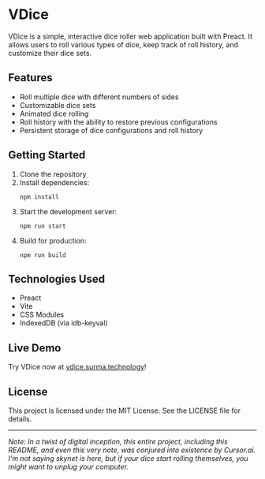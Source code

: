 # VDice

VDice is a simple, interactive dice roller web application built with Preact. It allows users to roll various types of dice, keep track of roll history, and customize their dice sets.

## Features

- Roll multiple dice with different numbers of sides
- Customizable dice sets
- Animated dice rolling
- Roll history with the ability to restore previous configurations
- Persistent storage of dice configurations and roll history

## Getting Started

1. Clone the repository
2. Install dependencies:
   ```
   npm install
   ```
3. Start the development server:
   ```
   npm run start
   ```
4. Build for production:
   ```
   npm run build
   ```

## Technologies Used

- Preact
- Vite
- CSS Modules
- IndexedDB (via idb-keyval)

## Live Demo

Try VDice now at [vdice.surma.technology](https://vdice.surma.technology)!

## License

This project is licensed under the MIT License. See the LICENSE file for details.

---

_Note: In a twist of digital inception, this entire project, including this README, and even this very note, was conjured into existence by Cursor.ai. I’m not saying skynet is here, but if your dice start rolling themselves, you might want to unplug your computer._
